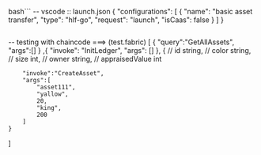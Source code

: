 bash``` 
-- vscode :: launch.json 
{
    "configurations": [
        {
            "name": "basic asset transfer",
            "type": "hlf-go",
            "request": "launch",
            "isCaas": false
        }
    ]
}
```

```
-- testing with chaincode ===> (test.fabric)
[
    {
        "query":"GetAllAssets",
        "args":[]
    }
    ,{
        "invoke": "InitLedger", 
        "args": []
    },
    {
        // id string,
        //  color string, 
        //  size int, 
        //  owner string,
        //   appraisedValue int
        
        "invoke":"CreateAsset",
        "args":[
            "asset111",
            "yallow",
            20,
            "king",
            200
        ]
    }
]

```